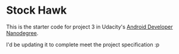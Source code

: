 # Stock Hawk

This is the starter code for project 3 in Udacity's [Android Developer Nanodegree](https://www.udacity.com/course/android-developer-nanodegree-by-google--nd801). 

I'd be updating it to complete meet the project specification :p
